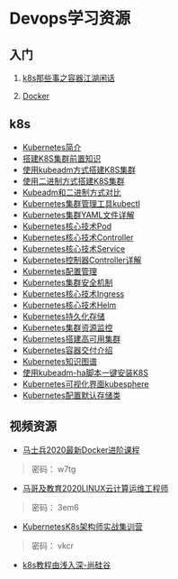 # Devops学习资源
## 入门

1. [k8s那些事之容器江湖闲话](https://chenzongshu.github.io/posts/k8s%E9%82%A3%E4%BA%9B%E4%BA%8B%E4%B9%8B%E5%AE%B9%E5%99%A8%E6%B1%9F%E6%B9%96%E9%97%B2%E8%AF%9D/)

2. [Docker](https://www.cnblogs.com/CloudMan6/tag/Docker/)

## k8s

- [Kubernetes简介](k8s/1_Kubernetes简介/README.md)
- [搭建K8S集群前置知识](./2_搭建K8S集群前置知识/README.md)
- [使用kubeadm方式搭建K8S集群](./3_使用kubeadm方式搭建K8S集群/README.md)
- [使用二进制方式搭建K8S集群](./4_使用二进制方式搭建K8S集群/README.md)
- [Kubeadm和二进制方式对比](./5_Kubeadm和二进制方式对比/README.md)
- [Kubernetes集群管理工具kubectl](./6_Kubernetes集群管理工具kubectl/README.md)
- [Kubernetes集群YAML文件详解](./7_Kubernetes集群YAML文件详解/README.md)
- [Kubernetes核心技术Pod](./8_Kubernetes核心技术Pod/README.md)
- [Kubernetes核心技术Controller](./9_Kubernetes核心技术Controller/README.md)
- [Kubernetes核心技术Service](./10_Kubernetes核心技术Service/README.md)
- [Kubernetes控制器Controller详解](./11_Kubernetes控制器Controller详解/README.md)
- [Kubernetes配置管理](./12_Kubernetes配置管理/README.md)
- [Kubernetes集群安全机制](./13_Kubernetes集群安全机制/README.md)
- [Kubernetes核心技术Ingress](./14_Kubernetes核心技术Ingress/README.md)
- [Kubernetes核心技术Helm](./15_Kubernetes核心技术Helm/README.md)
- [Kubernetes持久化存储](./16_Kubernetes持久化存储/README.md)
- [Kubernetes集群资源监控](./17_Kubernetes集群资源监控/README.md)
- [Kubernetes搭建高可用集群](./18_Kubernetes搭建高可用集群/README.md)
- [Kubernetes容器交付介绍](./19_Kubernetes容器交付介绍/README.md)
- [Kubernetes知识图谱](https://www.processon.com/view/link/5ac64532e4b00dc8a02f05eb?spm=a2c6h.12873639.0.0.3e0a66e2CS8PP3#map)
- [使用kubeadm-ha脚本一键安装K8S](./30_使用kubeadm-ha脚本一键安装K8S/README.md)
- [Kubernetes可视化界面kubesphere](./31_Kubernetes可视化界面kubesphere/README.md)
- [Kubernetes配置默认存储类](./32_Kubernetes配置默认存储类/README.md)




## 视频资源
- [马士兵2020最新Docker进阶课程](https://pan.baidu.com/s/1DhIPC-vgKfdHkGGL8_YGPw)
> 密码： w7tg

- [马哥及教育2020LINUX云计算运维工程师](https://pan.baidu.com/s/1rysJYdLWYDwpaBMAKl3ehA )
> 密码： 3em6
 

- [KubernetesK8s架构师实战集训营](https://pan.baidu.com/s/175Qf9KdJ6nL99HEsg7YoXw)
> 密码： vkcr


- [k8s教程由浅入深-尚硅谷](https://www.bilibili.com/video/BV1GT4y1A756)